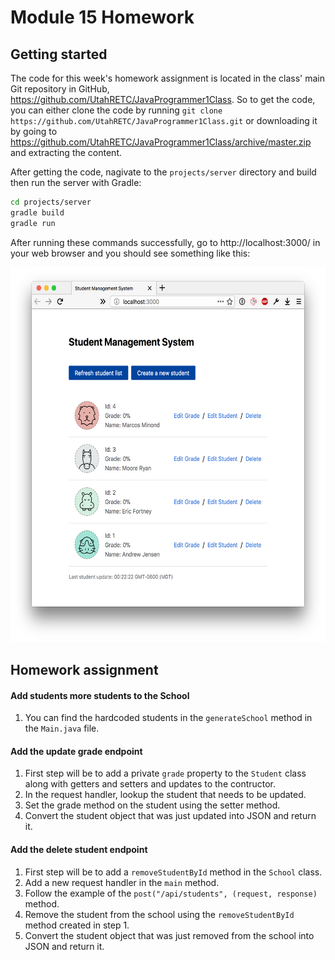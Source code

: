 # Module 15 Homework

<style>
@media print {
  pre {
    border: 1px solid gray;
    page-break-inside: avoid;
  }
}

.break {
  page-break-after: always;
}
</style>

## Getting started

The code for this week's homework assignment is located in the class' main Git
repository in GitHub, https://github.com/UtahRETC/JavaProgrammer1Class. So to
get the code, you can either clone the code by running `git clone
https://github.com/UtahRETC/JavaProgrammer1Class.git` or downloading it by
going to https://github.com/UtahRETC/JavaProgrammer1Class/archive/master.zip
and extracting the content.

After getting the code, nagivate to the `projects/server` directory and build
then run the server with Gradle:

```bash
cd projects/server
gradle build
gradle run
```

After running these commands successfully, go to http://localhost:3000/ in your
web browser and you should see something like this:

<center>
  <img src="assets/webapp.png" height="600" />
</center>


## Homework assignment

#### Add students more students to the School

1. You can find the hardcoded students in the `generateSchool` method in the
   `Main.java` file.


#### Add the update grade endpoint
1. First step will be to add a private `grade` property to the `Student` class
   along with getters and setters and updates to the contructor.
2. In the request handler, lookup the student that needs to be updated.
3. Set the grade method on the student using the setter method.
4. Convert the student object that was just updated into JSON and return it.


#### Add the delete student endpoint

1. First step will be to add a `removeStudentById` method in the `School`
   class.
2. Add a new request handler in the `main` method.
3. Follow the example of the `post("/api/students", (request, response)`
   method.
4. Remove the student from the school using the `removeStudentById` method
   created in step 1.
5. Convert the student object that was just removed from the school into JSON
   and return it.
